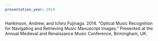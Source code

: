 ```yaml
---
presentation_year: 2014
---
```

Hankinson, Andrew, and Ichiro Fujinaga. 2014. “Optical Music Recognition for Navigating and Retrieving Music Manuscript Images.” Presented at the Annual Medieval and Renaissance Music Conference, Birmingham, UK.
